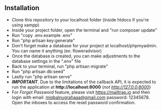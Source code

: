 ## Installation

- Clone this repository to your localhost folder (inside htdocs if you're using xampp)
- Inside your project folder, open the terminal and "run composer update"
- Run "copy .env.example .env"
- Run "php artisan key:generate"
- Don't forget make a database for your project at localhost/phpmyadmin. You can name it anything (ex: floweradvisor)
- Once the database is created, you can make adjustments to the database settings in the ".env" file
- Back to your terminal, run "php artisan migrate"
- Run "php artisan db:seed"
- Lastly run "php artisan serve"
- ***IMPORTANT***. Due to the limitations of the callback API, it is expected to run the application at **http://localhost:8000** (*not http://127.0.0:8000*)
- For *Forget Password* feature, please visit https://mailtrap.io and then login with email: miqbalnugrahaaa@gmail.com password: 12345678. Open the inboxes to access the reset password confirmation.